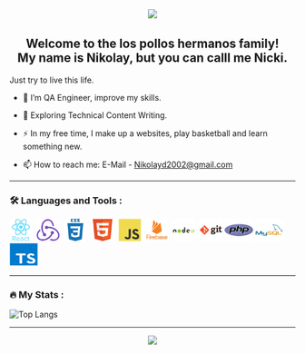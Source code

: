 <div id="header" align="center">
  <img src="https://media.giphy.com/media/NytMLKyiaIh6VH9SPm/giphy.gif" width="200"/>
</div>



<h2 align="center">
  Welcome to the los pollos hermanos family! <br/>
  My name is Nikolay, but you can calll me Nicki.
</h1>

Just try to live this life.

- :telescope: I’m QA Engineer, improve my skills.

- :seedling: Exploring Technical Content Writing.

- :zap: In my free time, I make up a websites, play basketball and learn something new.

- :mailbox: How to reach me: E-Mail - Nikolayd2002@gmail.com

---

### :hammer_and_wrench: Languages and Tools :

<div>
  <img src="https://github.com/devicons/devicon/blob/master/icons/react/react-original-wordmark.svg" title="React" alt="React" width="40" height="40"/>&nbsp;
  <img src="https://github.com/devicons/devicon/blob/master/icons/redux/redux-original.svg" title="Redux" alt="Redux " width="40" height="40"/>&nbsp;
  <img src="https://github.com/devicons/devicon/blob/master/icons/css3/css3-plain-wordmark.svg"  title="CSS3" alt="CSS" width="40" height="40"/>&nbsp;
  <img src="https://github.com/devicons/devicon/blob/master/icons/html5/html5-original.svg" title="HTML5" alt="HTML" width="40" height="40"/>&nbsp;
  <img src="https://github.com/devicons/devicon/blob/master/icons/javascript/javascript-original.svg" title="JavaScript" alt="JavaScript" width="40" height="40"/>&nbsp;
  <img src="https://github.com/devicons/devicon/blob/master/icons/firebase/firebase-plain-wordmark.svg" title="Firebase" alt="Firebase" width="40" height="40"/>&nbsp;
  <img src="https://github.com/devicons/devicon/blob/master/icons/nodejs/nodejs-original-wordmark.svg" title="NodeJS" alt="NodeJS" width="40" height="40"/>&nbsp;
  <img src="https://github.com/devicons/devicon/blob/master/icons/git/git-original-wordmark.svg" title="Git" **alt="Git" width="40" height="40"/>
  <img src="https://github.com/devicons/devicon/blob/master/icons/php/php-original.svg" title="Php" **alt="Php" width="50" height="40"/>
  <img src="https://github.com/devicons/devicon/blob/master/icons/mysql/mysql-original-wordmark.svg" title="Mysql" **alt="Mysql" width="50" height="40"/>
  <img src="https://github.com/devicons/devicon/blob/master/icons/typescript/typescript-original.svg" title="TP" **alt="TP" width="50" height="40"/>
  
</div>

---

### :fire: My Stats :
![Top Langs](https://github-readme-stats.vercel.app/api/top-langs/?username=NikolayLV)


---

<div id="header" align="center">
  <img src="https://media.giphy.com/media/XIqCQx02E1U9W/giphy.gif" width="400"/>
</div>


